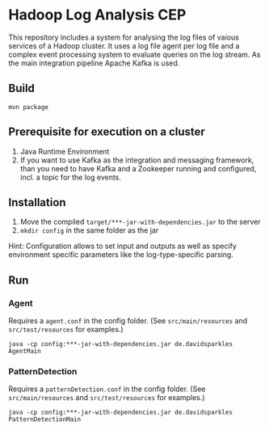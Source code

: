 # Hadoop Log Analysis CEP

This repository includes a system for analysing the log files of vaious services of a Hadoop cluster. 
It uses a log file agent per log file and a complex event processing system to evaluate queries on the log stream. 
As the main integration pipeline Apache Kafka is used.


## Build

`mvn package`


## Prerequisite for execution on a cluster

1. Java Runtime Environment
2. If you want to use Kafka as the integration and messaging framework, than you need to have Kafka and a Zookeeper running and configured, incl. a topic for the log events.


## Installation

1. Move the compiled `target/***-jar-with-dependencies.jar` to the server
2. `mkdir config` in the same folder as the jar

Hint: Configuration allows to set input and outputs as well as specify environment specific parameters like the log-type-specific parsing.


## Run

### Agent

Requires a `agent.conf` in the config folder. (See `src/main/resources` and `src/test/resources` for examples.)

`java -cp config:***-jar-with-dependencies.jar de.davidsparkles AgentMain` 

### PatternDetection

Requires a `patternDetection.conf` in the config folder. (See `src/main/resources` and `src/test/resources` for examples.)

`java -cp config:***-jar-with-dependencies.jar de.davidsparkles PatternDetectionMain`
